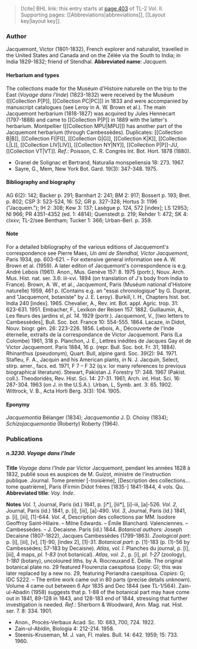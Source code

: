> [!cite] BHL link: this entry starts at [page 403](https://www.biodiversitylibrary.org/page/33068645) of TL-2 Vol. II.
> Supporting pages: [[Abbreviations|abbreviations]], [[Layout key|layout key]].

### Author

Jacquemont, Victor (1801-1832), French explorer and naturalist, travelled in the United States and Canada and on the Zélée via the South to India; in India 1829-1832; friend of Stendhal. 
**Abbreviated name**: *Jacquem.*

#### Herbarium and types

The collections made for the Muséum d'Histoire naturelle on the trip to the East (*Voyage dans l'Inde*) (1823-1832) were received by the Muséum ([[Collection P|P]], [[Collection PC|PC]]) in 1833 and were accompanied by manuscript catalogues (see Leroy in A. W. Brown et al.). The main Jacquemont herbarium (1818-1827) was acquired by Jules Hennecart (1797-1888) and came to [[Collection P|P]] in 1889 with the latter's herbarium. Montpellier ([[Collection MPU|MPU]]) has another part of the Jacquemont herbarium (through Cambessèdes). Duplicates: [[Collection B|B]], [[Collection FI|FI]], [[Collection G|G]], [[Collection K|K]], [[Collection L|L]], [[Collection LIV|LIV]], [[Collection NY|NY]], [[Collection P|P]]-JU, [[Collection VT|VT]].
*Ref*.: Poisson, C. R. Congrès Int. Bot. Hort. 1878 (1880).
- Granel de Solignac et Bertrand, Naturalia monspeliensia 18: 273. 1967.
- Sayre, G., Mem, New York Bot. Gard. 19(3): 347-348. 1975.

#### Bibliography and biography

AG 6(2): 142; Backer p. 291; Barnhart 2: 241; BM 2: 917; Bossert p. 193; Bret. p. 802; CSP 3: 523-524, 16: 52; GR p. 327-328; Hortus 3: 1196 ("Jacquem."); IH 2: 308; Kew 3: 137; Lasègue p. 124, 572 \[index\]; LS 12953; NI 966; PR 4351-4352 (ed. 1: 4814); Quenstedt p. 219; Rehder 1: 472; SK 4: clxxv; TL-2/see Bentham; Tucker 1: 366; Urban-Berl. p. 359.

#### Note

For a detailed bibliography of the various editions of Jacquemont's correspondence see Pierre Maes, *Un ami de Stendhal, Victor Jacquemont*, Paris 1934, pp. 603-621. – For extensive general information see A. W. Brown et al. (1959). A later editon of Jacquemont's correspondence is e.g. André Lebois (1961).
Anon., Mus. Genève 157: 8. 1975 (portr.), Nouv. Arch. Mus. Hist. nat. ser. 3.6: iii-xvi. 1894 (on translation of J's body from India to France).
Brown, A. W., et al., Jacquemont, Paris (Muséum national d'Histoire naturelle) 1959, 461 p. (Contains e.g. an "essai chronologique" by G. Duprat, and "Jacquemont, botaniste" by J. E. Leroy).
Burkill, I. H., Chapters hist. bot. India 240 \[index\]. 1965.
Chevalier, A., Rev. int. Bot. appl. Agric. trop. 31: 623-631. 1951.
Embacher, F., Lexikon der Reisen 157. 1882.
Guillaumin, A., Les fleurs des jardins xl, *pl. 14.* 1929 (portr.).
Jacquemont, V., \[two letters to Cambessèdes\], Bull. Soc. bot. France 10: 554-555. 1864. Lacaze, in Didot, Nouv. biogr. gén. 26: 223-226. 1856.
Lebois, A., Découverte de l'Inde éternelle, extraits de la correspondance de Victor Jacquemont. Paris (La Colombe) 1961, 318 p.
Planchon, J. E., Lettres inédites de Jacques Gay et de Victor Jacquemont. Paris 1884, 16 p. (repr. Bull. Soc. bot. Fr. 31, 1884).
Rhinanthus (pseudonym), Quart. Bull, alpine gard. Soc. 39(2): 94. 1971.
Stafleu, F. A., Jacquin and his American plants, *in* N. J. Jacquin, Select, stirp. amer., facs. ed. 1971, F 7 – F 32 (q.v. lor many references to previous biographical literature). Stewart, Pakistan J. Forestry 17: 348. 1967 (Pakist. coll.).
Theodoridès, Rev. Hist. Sci. 14: 27-31. 1961; Arch. int. Hist. Sci. 16: 287-304. 1963 (on J. in the U.S.A.).
Urban, L, Symb. ant. 3: 65. 1902.
Wittrock, V. B., Acta Horti Berg. 3(3): 104. 1905.

#### Eponymy

*Jacquemontia* Bélanger (1834); *Jacquemontia* J. D. Choisy (1834); *Schizojacquemontia* (Roberty) Roberty (1964).

### Publications

##### n.3230. Voyage dans l'Inde

**Title**
*Voyage dans l'Inde* par Victor Jacquemont, pendant les années 1828 à 1832, publié sous es auspices de M. Guizot, ministre de l'instruction publique. Journal. Tome premier \[-troisième\], \[Description des collections... tome quatrième\], Paris (Firmin Didot frères \[1835-\] 1841-1844, 4 vols. Qu.
**Abbreviated title**: *Voy. Inde*.

**Notes**
*Vol. 1*, Journal, Paris (id.) 1841, p. \[i\*\], \[iii\*\], \[i\]-iii, \[a\]-526.
*Vol. 2*, Journal, Paris (id.) 1841, p. \[i\], \[iii\], \[a\]-490.
*Vol. 3*, Journal, Paris (id.) 1841, p. \[i\], \[iii\], \[1\]-644.
*Vol. 4*, Description des collections par MM. Isodore Geoffroy Saint-Hilaire. – Milne Edwards. – Émile Blanchard. Valenciennes. – Cambessèdes. – J. Decaisne. Paris (id.) 1844.
*Botanical authors*: Joseph Decaisne (1807-1822), Jacques Cambessèdes (1799-1863).
*Zoological part*: p. \[i\], \[iii\], \[v\], \[1\]-90, \[index 2\], \[1\]-31.
*Botanical part*: p. \[1\]-183 (p. (1)-56 by Cambessèdes; 57-183 by Decaisne).
*Atlas, vol. I.* Planches du journal, p. \[i\], \[iii\], 4 maps, *pl. 1-83* (not botanical).
*Atlas, vol. 2.*, p. \[i\], *pl. 1-27* (zoology), *1-180* (botany), uncoloured liths. by A. Riocreuxand E. Delile. The original botanical plate no. 29 featured Flourenzia caespitosa (copy: G); this was later replaced by a new no. 29, featuring Periandra caespitosa.
*Copies*: G; IDC 5222. – The entire work came out in 80 parts (precise details unknown). Volume 4 came out between 6 Apr 1835 and Dec 1844 (see TL-1/564). Zain-ul-Abadin (1958) suggests that p. 1-88 of the botanical part may have come out in 1841, 89-128 in 1843, and 128-183 end of 1844, stressing that further investigation is needed.
*Ref*.: Sherborn & Woodward, Ann. Mag. nat. Hist. ser. 7. 8: 334. 1901.
- Anon., Procès-Verbaux Acad. Sc. 10: 683, 700, 724. 1922.
- Zain-ul-Abidin, Biologia 4: 212-214. 1958.
- Steenis-Kruseman, M. J. van, Fl. males. Bull. 14: 642. 1959; 15: 733. 1960.

